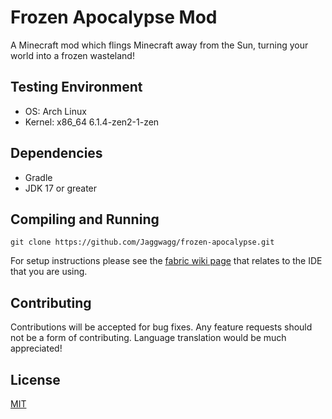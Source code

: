 # Frozen Apocalypse Mod

A Minecraft mod which flings Minecraft away from the Sun, turning your world into a frozen wasteland!

## Testing Environment
* OS: Arch Linux
* Kernel: x86_64 6.1.4-zen2-1-zen

## Dependencies
* Gradle
* JDK 17 or greater

## Compiling and Running

```shell
git clone https://github.com/Jaggwagg/frozen-apocalypse.git
```

For setup instructions please see the [fabric wiki page](https://fabricmc.net/wiki/tutorial:setup) that relates to the IDE that you are using.

## Contributing
Contributions will be accepted for bug fixes. Any feature requests should not be a form of contributing.
Language translation would be much appreciated!

## License
[MIT](https://choosealicense.com/licenses/mit/)

